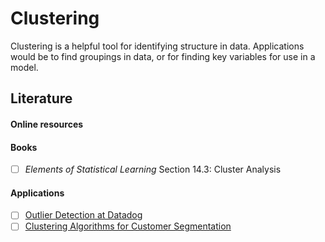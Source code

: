 # Clustering

Clustering is a helpful tool for identifying structure in data. Applications would be to find groupings in data, or for finding key variables for use in a model.

## Literature

#### Online resources

#### Books

- [ ] _Elements of Statistical Learning_ Section 14.3: Cluster Analysis

#### Applications

- [ ] [Outlier Detection at Datadog](https://www.datadoghq.com/blog/outlier-detection-algorithms-at-datadog/)
- [ ] [Clustering Algorithms for Customer Segmentation](https://towardsdatascience.com/clustering-algorithms-for-customer-segmentation-af637c6830ac)
